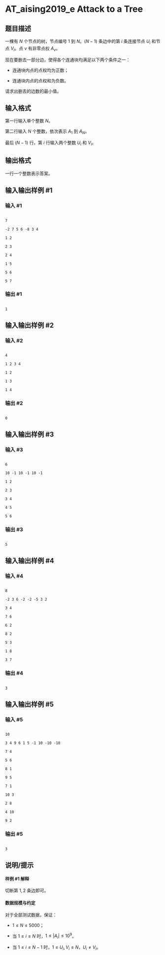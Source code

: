 # AT_aising2019_e Attack to a Tree

## 题目描述

一棵有 $N$ 个节点的树，节点编号 $1$ 到 $N$。$(N-1)$ 条边中的第 $i$ 条连接节点 $U_i$ 和节点 $V_i$。点 $v$ 有非零点权 $A_v$。

现在要删去一部分边，使得各个连通块均满足以下两个条件之一：

- 连通块内点的点权均为正数；
- 连通块内点的点权和为负数。

请求出删去的边数的最小值。

## 输入格式

第一行输入单个整数 $N$。

第二行输入 $N$ 个整数，依次表示 $A_1$ 到 $A_N$。

最后 $(N-1)$ 行，第 $i$ 行输入两个整数 $U_i$ 和 $V_i$。

## 输出格式

一行一个整数表示答案。

## 输入输出样例 #1

### 输入 #1

```
7
-2 7 5 6 -8 3 4
1 2
2 3
2 4
1 5
5 6
5 7
```

### 输出 #1

```
1
```

## 输入输出样例 #2

### 输入 #2

```
4
1 2 3 4
1 2
1 3
1 4
```

### 输出 #2

```
0
```

## 输入输出样例 #3

### 输入 #3

```
6
10 -1 10 -1 10 -1
1 2
2 3
3 4
4 5
5 6
```

### 输出 #3

```
5
```

## 输入输出样例 #4

### 输入 #4

```
8
-2 3 6 -2 -2 -5 3 2
3 4
7 6
6 2
8 2
5 3
1 8
3 7
```

### 输出 #4

```
3
```

## 输入输出样例 #5

### 输入 #5

```
10
3 4 9 6 1 5 -1 10 -10 -10
7 4
5 6
8 1
9 5
7 1
10 3
2 8
4 10
9 2
```

### 输出 #5

```
3
```

## 说明/提示

#### 样例 #1 解释

切断第 $1,2$ 条边即可。

#### 数据规模与约定

对于全部测试数据，保证：

- $1\le N\le 5000$；
- 当 $1\le i\le N$ 时，$1\le |A_i|\le 10^9$。
- 当 $1\le i\le N-1$ 时，$1\le U_i,V_i\le N$，$U_i\neq V_i$。